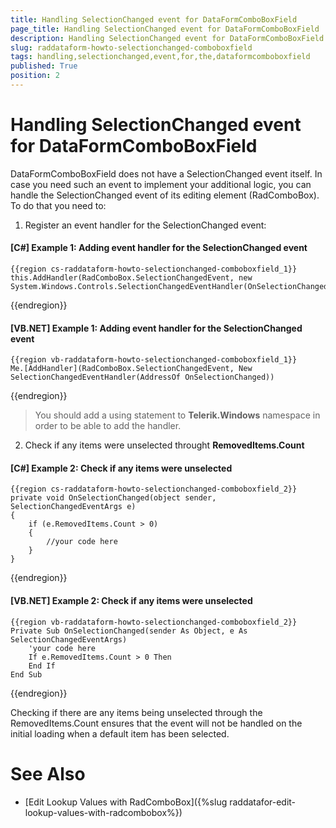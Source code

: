 ```yaml
---
title: Handling SelectionChanged event for DataFormComboBoxField
page_title: Handling SelectionChanged event for DataFormComboBoxField
description: Handling SelectionChanged event for DataFormComboBoxField
slug: raddataform-howto-selectionchanged-comboboxfield
tags: handling,selectionchanged,event,for,the,dataformcomboboxfield
published: True
position: 2
---
```


# Handling SelectionChanged event for DataFormComboBoxField

DataFormComboBoxField does not have a SelectionChanged event itself. In case you need such an event to implement your additional logic, you can handle the SelectionChanged event of its editing element (RadComboBox). To do that you need to:

1) Register an event handler for the SelectionChanged event:

#### __[C#] Example 1: Adding event handler for the SelectionChanged event__

	{{region cs-raddataform-howto-selectionchanged-comboboxfield_1}}
	this.AddHandler(RadComboBox.SelectionChangedEvent, new System.Windows.Controls.SelectionChangedEventHandler(OnSelectionChanged));
{{endregion}}

#### __[VB.NET] Example 1: Adding event handler for the SelectionChanged event__

	{{region vb-raddataform-howto-selectionchanged-comboboxfield_1}}
	Me.[AddHandler](RadComboBox.SelectionChangedEvent, New SelectionChangedEventHandler(AddressOf OnSelectionChanged))
{{endregion}}

>You should add a using statement to __Telerik.Windows__ namespace in order to be able to add the handler.

2) Check if any items were unselected throught __RemovedItems.Count__

#### __[C#] Example 2: Check if any items were unselected__

	{{region cs-raddataform-howto-selectionchanged-comboboxfield_2}}
	private void OnSelectionChanged(object sender, SelectionChangedEventArgs e)
	{
	    if (e.RemovedItems.Count > 0)
	    {
	        //your code here
	    }
	}
{{endregion}}

#### __[VB.NET] Example 2: Check if any items were unselected__

	{{region vb-raddataform-howto-selectionchanged-comboboxfield_2}}
	Private Sub OnSelectionChanged(sender As Object, e As SelectionChangedEventArgs)
	    'your code here
	    If e.RemovedItems.Count > 0 Then
	    End If
	End Sub
{{endregion}}

Checking if there are any items being unselected through the RemovedItems.Count ensures that the event will not be handled on the initial loading when a default item has been selected. 

# See Also

 * [Edit Lookup Values with RadComboBox]({%slug raddatafor-edit-lookup-values-with-radcombobox%})
